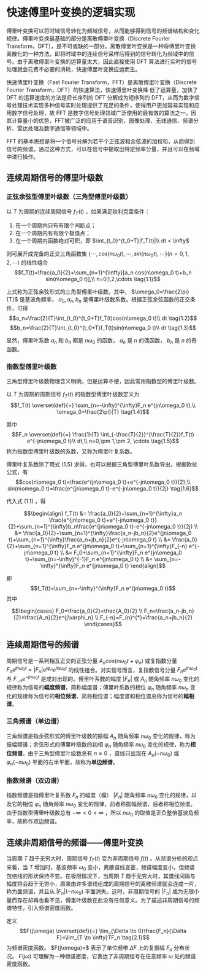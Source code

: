# 快速傅里叶变换的逻辑实现
傅里叶变换可以将时域信号转化为频域信号，从而能够得到信号的频谱结构和变化规律。傅里叶变换最基础的部分是离散傅里叶变换（Discrete Fourier Transform，DFT），是不可或缺的一部分。离散傅里叶变换是一种将傅里叶变换离散化的一种方法，即将时域中的连续信号采样后得到的信号转化为频域中的信号。由于离散傅里叶变换的运算量太大，因此直接使用 DFT 算法进行实时的信号处理就会花费不必要的消耗，快速傅里叶变换应运而生。

快速傅里叶变换（Fast Fourier Transform，FFT）是离散傅里叶变换（Discrete Fourier Transform，DFT）的快速算法，快速傅里叶变换降 低了运算量，加快了 DFT 的运算速度的方法是将长序列的 DFT 分解成为短序列的 DFT，从而为数字信号处理技术实现多种信号实时处理提供了充足的条件，使得用户更加容易实现和应用数字信号处理，故 FFT 是数字信号处理领域广泛使用的最有效的算法之一。因其计算量小的优势，FFT被广泛的应用于语音识别、图像处理、无线通信、频谱分析、雷达处理及数字通信等领域中。

FFT 的基本思想是将一个信号分解为若干个正弦波和余弦波的加权和，从而得到信号的频谱。通过这种方式，可以在信号中提取出特定频率分量，并且可以在频域中进行操作。

## 连续周期信号的傅里叶级数
### 正弦余弦型傅里叶级数（三角型傅里叶级数）
以 $T$ 为周期的连续周期信号 $f_T(t)$ ，如果满足狄利克雷条件：
  1. 在一个周期内只有有限个间断点；
  2. 在一个周期内有有限个极值点；
  3. 在一个周期内函数绝对可积，即 $\int_{t_0}^{t_0+T}|f_T(t)|\\ dt < \infty$

则可展开成完备的正交三角函数集 $\{\cdots,cos(n\omega_0 t),\cdots,sin(n\omega_0 t),\cdots \}(n=0,1,2,\cdots)$ 的线性组合
$$f_T(t)=\frac{a_0}{2}+\sum_{n=1}^{\infty}[a_n cos(n\omega_0 t)+b_n sin(n\omega_0 t)],\\ n=0,1,2,\cdots \tag{1.1}$$

上式称为正弦余弦形式的三角型傅里叶级数。其中， $\omega_0=\frac{2\pi}{T}$ 是基波角频率， $a_0,a_n,b_n$ 是傅里叶级数系数。根据正弦余弦函数的正交条件，可得
$$a_n=\frac{2}{T}\int_{t_0}^{t_0+T}f_T(t)cos(n\omega_0 t)\\ dt \tag{1.2}$$
$$b_n=\frac{2}{T}\int_{t_0}^{t_0+T}f_T(t)sin(n\omega_0 t)\\ dt \tag{1.3}$$

显然，傅里叶系数 $a_n$ 和 $b_n$ 都是 $n\omega_0$ 的函数， $a_n$ 是 $n$ 的偶函数， $b_n$ 是 $n$ 的奇函数。

### 指数型傅里叶级数
三角型傅里叶级数物理含义明确，但是运算不便，因此常用指数型的傅里叶级数。

以 $T$ 为周期的周期信号 $f_T(t)$ 的指数型傅里叶级数定义为
$$f_T(t) \overset{def}{=} \sum_{n=-\infty}^{\infty}F_n e^{jn\omega_0 t},\\ \omega_0=\frac{2\pi}{T} \tag{1.4}$$

其中
$$F_n \overset{def}{=} \frac{1}{T} \int_{-\frac{T}{2}}^{\frac{T}{2}}f_T(t) e^{-jn\omega_0 t}\\ dt,\\ n=0,\pm 1,\pm 2, \cdots \tag{1.5}$$
称为指数型傅里叶级数的系数，又称为傅里叶复系数。

傅里叶复系数除了用式 $(1.5)$ 求得，也可以根据三角型傅里叶系数导出，根据欧拉公式，有
$$cos(n\omega_0 t)=\frac{e^{jn\omega_0 t}+e^{-jn\omega_0 t}}{2},\\ sin(n\omega_0 t)=\frac{e^{jn\omega_0 t}-e^{-jn\omega_0 t}}{2j} \tag{1.6}$$

代入式 $(1.1)$ ，得

$$\begin{align}
  f_T(t) &= \frac{a_0}{2}+\sum_{n=1}^{\infty}a_n \frac{e^{jn\omega_0 t}+e^{-jn\omega_0 t}}{2}+\sum_{n=1}^{\infty}b_n\frac{e^{jn\omega_0 t}-e^{-jn\omega_0 t}}{2j} \\
  &= \frac{a_0}{2}+\sum_{n=1}^{\infty}\frac{a_n-jb_n}{2}e^{jn\omega_0 t}+\sum_{n=1}^{\infty}\frac{a_n+jb_n}{2}e^{-jn\omega_0 t} \\
  &= \frac{a_0}{2}+\sum_{n=1}^{\infty}F_n e^{jn\omega_0 t}+\sum_{n=1}^{\infty}F_{-n} e^{-jn\omega_0 t} \\
  &= F_0+\sum_{n=1}^{\infty}F_n e^{jn\omega_0 t}+\sum_{n=-\infty}^{-1}F_n e^{jn\omega_0 t} \\
  &= \sum_{n=-\infty}^{\infty}F_n e^{jn\omega_0 t}
\end{align}$$

即
$$f_T(t)=\sum_{n=-\infty}^{\infty}F_n e^{jn\omega_0 t}$$
其中

$$\begin{cases}
  F_0=\frac{a_0}{2}=\frac{A_0}{2} \\
  F_n=\frac{a_n-jb_n}{2}=\frac{A_n}{2}e^{j\varphi_n} \\
  F_{-n}=F_{n}^{*}=\frac{a_n+jb_n}{2}
\end{cases}$$

## 连续周期信号的频谱
周期信号是一系列相互正交的正弦分量 $A_n cos(n\omega_0 t+\varphi_n)$ 或复指数分量 $F_n e^{jn\omega_0 t}=|F_n|e^{j\varphi_n}e^{jn\omega_0 t}$ 的线性组合。对实信号而言，复指数信号分量 $F_n e^{jn\omega_0 t}$ 与 $F_{-n}e^{-jn\omega_0 t}$ 是成对出现的。傅里叶系数的幅度 $|F_n|$ 或 $A_n$ 随角频率 $n\omega_0$ 变化的规律称为信号的**幅度频谱**，简称幅度谱；傅里叶系数的相位 $\varphi_n$ 随角频率 $n\omega_n$ 变化的规律称为信号的**相位频谱**，简称相位谱；幅度谱和相位谱总称为信号的**幅相谱**。

### 三角频谱（单边谱）
三角频谱是指余弦形式的傅里叶级数的振幅 $A_n$ 随角频率 $n\omega_0$ 变化的规律，称为振幅频谱；余弦形式的傅里叶级数的初相 $\varphi_n$ 随角频率 $n\omega_0$ 变化的规律，称为**相位频谱**。由于三角型傅里叶级数总有 $n\ge 0$ ，谱线只出现在 $A_n (-n\omega_0)$ 或 $\varphi_n (-n \omega_0)$ 平面的右半平面，故称为**单边频谱**。

### 指数频谱（双边谱）
指数频谱是指傅里叶复系数 $F_n$ 的幅度（模） $|F_n|$ 随角频率 $n\omega_0$ 变化的规律，以及它的相位 $\varphi_n$ 随角频率 $n\omega_0$ 变化的规律，前者称振幅频谱，后者称相位频谱。由于指数型傅里叶级数总有 $-\infty <0< \infty$ ，所以 $n\omega_0$ 的取值是正负整倍基波角频率，故称作双边频谱。

## 连续非周期信号的频谱——傅里叶变换
当周期 $T$ 趋于无穷大时，周期信号 $f_T(t)$ 变为非周期信号 $f(t)$ 。从频谱分析的观点来看，当 $T$ 增加时，基波频率 $\omega_0$ 变小，离散谱线变密，频谱幅度变小，但频谱包络线的形状保持不变。在极限情况下，当周期 $T$ 趋于无穷大时，其谱线间隔与幅度将会趋于无穷小，原来由许多谱线组成的周期信号的离散频谱就会连成一片，称为面频谱，并且从 $|F_n|(-n\omega_0)$ 平面消失。这时，非周期信号的 $|F_n|$ 成为无限小量而存在却再也看不见，傅里叶级数在此没有任何意义。为了描述非周期信号的频谱特性，引入频谱密度函数。

定义
$$F(j\omega) \overset{def}{=} \lim_{\Delta \to 0}\frac{F_n}{\Delta F}=\lim_{T \to \infty}TF_n \tag{2.1}$$
为频谱密度函数。 $F(j\omega)=\$ 表示了单位频带 $\Delta F$ 上的复振幅 $F_n$ 分布状况。 $F(j\omega)$ 可理解为一种频谱密度，它表达了非周期信号在任意频率 $\omega$ 处的频谱密度函数。